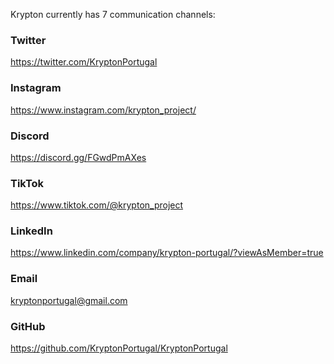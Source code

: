 Krypton currently has 7 communication channels:

### Twitter 
https://twitter.com/KryptonPortugal
### Instagram
https://www.instagram.com/krypton_project/
### Discord
https://discord.gg/FGwdPmAXes
### TikTok
https://www.tiktok.com/@krypton_project
### LinkedIn
https://www.linkedin.com/company/krypton-portugal/?viewAsMember=true
### Email
kryptonportugal@gmail.com
### GitHub
https://github.com/KryptonPortugal/KryptonPortugal
